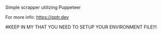Simple scrapper utilizing Puppeteer


For more info: https://pptr.dev



#KEEP IN MY THAT YOU NEED TO SETUP YOUR ENVIRONMENT FILE!!!